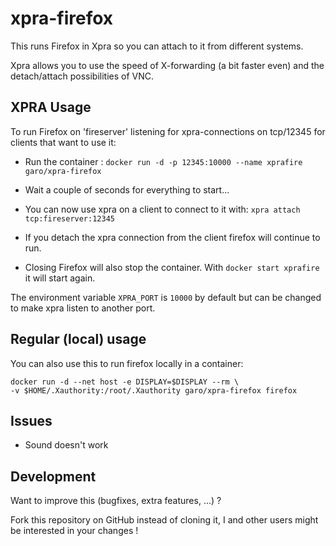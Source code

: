 # xpra-firefox

This runs Firefox in Xpra so you can attach to it from different systems.

Xpra allows you to use the speed of X-forwarding (a bit faster even) and the detach/attach possibilities of VNC.

## XPRA Usage

To run Firefox on 'fireserver' listening for xpra-connections on tcp/12345 for clients that want to use it:

* Run the container : `docker run -d -p 12345:10000 --name xprafire garo/xpra-firefox`

* Wait a couple of seconds for everything to start...

* You can now use xpra on a client to connect to it with: `xpra attach tcp:fireserver:12345`

* If you detach the xpra connection from the client firefox will continue to run.

* Closing Firefox will also stop the container. With `docker start xprafire` it will start again.

The environment variable `XPRA_PORT` is `10000` by default but can be changed to make xpra listen to another port.

## Regular (local) usage

You can also use this to run firefox locally in a container:

```
docker run -d --net host -e DISPLAY=$DISPLAY --rm \
-v $HOME/.Xauthority:/root/.Xauthority garo/xpra-firefox firefox
```

## Issues

* Sound doesn't work

## Development
Want to improve this (bugfixes, extra features, ...) ?

Fork this repository on GitHub instead of cloning it,
I and other users might be interested in your changes !
